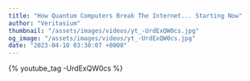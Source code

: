 ```yaml
---
title: "How Quantum Computers Break The Internet... Starting Now"
author: "Veritasium"
thumbnail: "/assets/images/videos/yt_-UrdExQW0cs.jpg"
og_image: "/assets/images/videos/yt_-UrdExQW0cs.jpg"
date: "2023-04-10 03:30:07 +0000"
---
```


{% youtube_tag -UrdExQW0cs %}
